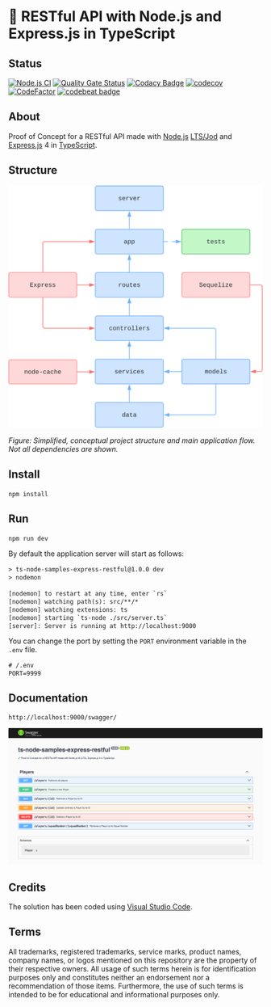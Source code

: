 # 🧪 RESTful API with Node.js and Express.js in TypeScript

## Status

[![Node.js CI](https://github.com/nanotaboada/ts-node-samples-express-restful/actions/workflows/node.js.yml/badge.svg)](https://github.com/nanotaboada/ts-node-samples-express-restful/actions/workflows/node.js.yml)
[![Quality Gate Status](https://sonarcloud.io/api/project_badges/measure?project=nanotaboada_ts-node-samples-express-restful&metric=alert_status)](https://sonarcloud.io/summary/new_code?id=nanotaboada_ts-node-samples-express-restful)
[![Codacy Badge](https://app.codacy.com/project/badge/Grade/c845d2bc280d4840a86a56a91407cea7)](https://app.codacy.com/gh/nanotaboada/ts-node-samples-express-restful/dashboard?utm_source=gh&utm_medium=referral&utm_content=&utm_campaign=Badge_grade)
[![codecov](https://codecov.io/gh/nanotaboada/ts-node-samples-express-restful/graph/badge.svg?token=VxKaWl2DfD)](https://codecov.io/gh/nanotaboada/ts-node-samples-express-restful)
[![CodeFactor](https://www.codefactor.io/repository/github/nanotaboada/ts-node-samples-express-restful/badge)](https://www.codefactor.io/repository/github/nanotaboada/ts-node-samples-express-restful)
[![codebeat badge](https://codebeat.co/badges/7649d30a-da43-4ef5-aa82-cd9e40dc0c55)](https://codebeat.co/projects/github-com-nanotaboada-ts-node-samples-express-restful-master)

## About

Proof of Concept for a RESTful API made with [Node.js](https://nodejs.org/) [LTS/Jod](https://nodejs.org/en/blog/release/v22.11.0) and [Express.js](https://expressjs.com/) 4 in [TypeScript](https://www.typescriptlang.org/).

## Structure

![Simplified, conceptual project structure and main application flow](assets/images/structure.svg)

_Figure: Simplified, conceptual project structure and main application flow. Not all dependencies are shown._

## Install

```console
npm install
```

## Run

```console
npm run dev
```

By default the application server will start as follows:

```console
> ts-node-samples-express-restful@1.0.0 dev
> nodemon

[nodemon] to restart at any time, enter `rs`
[nodemon] watching path(s): src/**/*
[nodemon] watching extensions: ts
[nodemon] starting `ts-node ./src/server.ts`
[server]: Server is running at http://localhost:9000
```

You can change the port by setting the `PORT` environment variable in the `.env` file.

```console
# /.env
PORT=9999
```

## Documentation

```console
http://localhost:9000/swagger/
```

![API Documentation](assets/images/swagger.png)

## Credits

The solution has been coded using [Visual Studio Code](https://code.visualstudio.com/).

## Terms

All trademarks, registered trademarks, service marks, product names, company names, or logos mentioned on this repository are the property of their respective owners. All usage of such terms herein is for identification purposes only and constitutes neither an endorsement nor a recommendation of those items. Furthermore, the use of such terms is intended to be for educational and informational purposes only.
